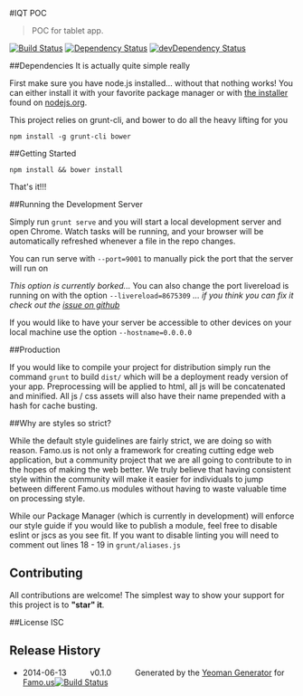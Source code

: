 #IQT POC
> POC for tablet app.

[![Build Status](https://travis-ci.org/bfbriggs/iqt-poc.svg?branch=master)](https://travis-ci.org/bfbriggs/iqt-poc) [![Dependency Status](https://david-dm.org/bfbriggs/iqt-poc.svg)](https://david-dm.org/bfbriggs/iqt-poc) [![devDependency Status](https://david-dm.org/bfbriggs/iqt-poc/dev-status.svg)](https://david-dm.org/bfbriggs/iqt-poc#info=devDependencies)

##Dependencies
It is actually quite simple really

First make sure you have node.js installed... without that nothing works!  You can either install it with your favorite package manager or with [the installer](http://nodejs.org/download) found on [nodejs.org](http://nodejs.org).

This project relies on grunt-cli, and bower to do all the heavy lifting for you

```
npm install -g grunt-cli bower
```

##Getting Started

```
npm install && bower install
```

That's it!!!

##Running the Development Server

Simply run ```grunt serve``` and you will start a local development server and open Chrome.  Watch tasks will be running, and your browser will be automatically refreshed whenever a file in the repo changes.

You can run serve with ```--port=9001``` to manually pick the port that the server will run on

*This option is currently borked...*
You can also change the port livereload is running on with the option ```--livereload=8675309```
*... if you think you can fix it check out the [issue on github](https://github.com/Famous/generator-famous/issues/22)*

If you would like to have your server be accessible to other devices on your local machine use the option ```--hostname=0.0.0.0```

##Production

If you would like to compile your project for distribution simply run the command ```grunt``` to build ```dist/``` which will be a deployment ready version of your app.  Preprocessing will be applied to html, all js will be concatenated and minified.  All js / css assets will also have their name prepended with a hash for cache busting.

##Why are styles so strict?

While the default style guidelines are fairly strict, we are doing so with reason.  Famo.us is not only a framework for creating cutting edge web application, but a community project that we are all going to contribute to in the hopes of making the web better.  We truly believe that having consistent style within the community will make it easier for individuals to jump between different Famo.us modules without having to waste valuable time on processing style.

While our Package Manager (which is currently in development) will enforce our style guide if you would like to publish a module, feel free to disable eslint or jscs as you see fit.  If you want to disable linting you will need to comment out lines 18 - 19 in ```grunt/aliases.js```

## Contributing
All contributions are welcome! The simplest way to show your support for this project is to **"star" it**.

##License
ISC

## Release History
 * 2014-06-13   v0.1.0   Generated by the [Yeoman Generator](https://github.com/famous/generator-famous) for [Famo.us](http://famo.us)[![Build Status](https://travis-ci.org/bfbriggs/iqt-poc.png?branch=master)](https://travis-ci.org/bfbriggs/iqt-poc)